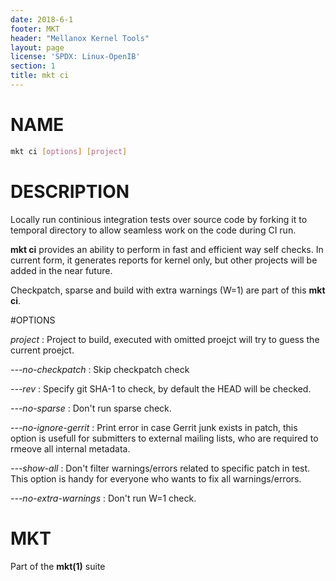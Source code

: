 ```yaml
---
date: 2018-6-1
footer: MKT
header: "Mellanox Kernel Tools"
layout: page
license: 'SPDX: Linux-OpenIB'
section: 1
title: mkt ci
---
```


# NAME

```sh
mkt ci [options] [project]
```

# DESCRIPTION

Locally run continious integration tests over source code by forking it
to temporal directory to allow seamless work on the code during CI run.

**mkt ci** provides an ability to perform in fast and efficient way self
checks. In current form, it generates reports for kernel only, but other
projects will be added in the near future.

Checkpatch, sparse and build with extra warnings (W=1) are part of this
**mkt ci**.

#OPTIONS

*project*
:	Project to build, executed with omitted proejct will try to guess the current proejct.

*---no-checkpatch*
:	Skip checkpatch check

*---rev*
:	Specify git SHA-1 to check, by default the HEAD will be checked.

*---no-sparse*
:	Don't run sparse check.

*---no-ignore-gerrit*
:	Print error in case Gerrit junk exists in patch, this option is usefull for submitters
    to external mailing lists, who are required to rmeove all internal metadata.

*---show-all*
:	Don't filter warnings/errors related to specific patch in test. This option is handy
    for everyone who wants to fix all warnings/errors.

*---no-extra-warnings*
:	Don't run W=1 check.

# MKT

Part of the **mkt(1)** suite
